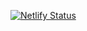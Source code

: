[![Netlify Status](https://api.netlify.com/api/v1/badges/4fcf035c-3594-4461-9eb1-37f431469a87/deploy-status)](https://app.netlify.com/sites/u06-recipe-harveybong/deploys)